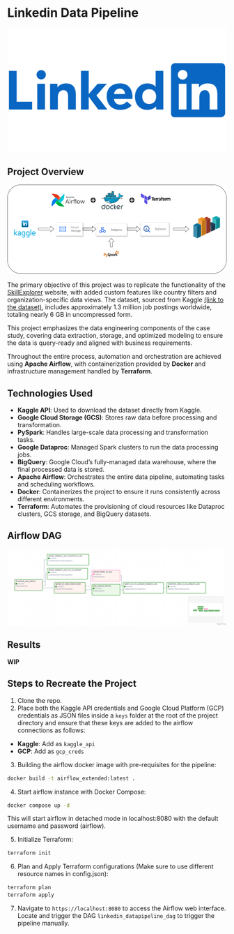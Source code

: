 # Linkedin Data Pipeline

![Linkedin_logo](project_resources/linkedin_banner.jpg)

## Project Overview
![Pipeline Architecture](project_resources/arch_diagram.png)

The primary objective of this project was to replicate the functionality of the [SkillExplorer](https://skillexplorer.asaniczka.com/) website, with added custom features like country filters and organization-specific data views. The dataset, sourced from Kaggle [(link to the dataset)](https://www.kaggle.com/datasets/asaniczka/1-3m-linkedin-jobs-and-skills-2024), includes approximately 1.3 million job postings worldwide, totaling nearly 6 GB in uncompressed form.

This project emphasizes the data engineering components of the case study, covering data extraction, storage, and optimized modeling to ensure the data is query-ready and aligned with business requirements.

Throughout the entire process, automation and orchestration are achieved using **Apache Airflow**, with containerization provided by **Docker** and infrastructure management handled by **Terraform**.

## Technologies Used

- **Kaggle API**: Used to download the dataset directly from Kaggle.
- **Google Cloud Storage (GCS)**: Stores raw data before processing and transformation.
- **PySpark**: Handles large-scale data processing and transformation tasks.
- **Google Dataproc**: Managed Spark clusters to run the data processing jobs.
- **BigQuery**: Google Cloud’s fully-managed data warehouse, where the final processed data is stored.
- **Apache Airflow**: Orchestrates the entire data pipeline, automating tasks and scheduling workflows.
- **Docker**: Containerizes the project to ensure it runs consistently across different environments.
- **Terraform**: Automates the provisioning of cloud resources like Dataproc clusters, GCS storage, and BigQuery datasets.

## Airflow DAG
![Airflow_DAG](project_resources/airflow_dag.png)

## Results
**WIP**

## Steps to Recreate the Project
1. Clone the repo.
2. Place both the Kaggle API credentials and Google Cloud Platform (GCP) credentials as JSON files inside a `keys` folder at the root of the project directory and ensure that these keys are added to the airflow connections as follows:
 - **Kaggle**: Add as `kaggle_api`
 - **GCP**: Add as `gcp_creds`
3. Building the airflow docker image with pre-requisites for the pipeline:
```bash
docker build -t airflow_extended:latest .
```
4. Start airflow instance with Docker Compose:
```bash
docker compose up -d
```
This will start airflow in detached mode in localhost:8080 with the default username and password (airflow).

5. Initialize Terraform:
```bash
terraform init
```
6. Plan and Apply Terraform configurations (Make sure to use different resource names in config.json):
```bash
terraform plan
terraform apply
```
7. Navigate to `https://localhost:8080` to access the Airflow web interface. Locate and trigger the DAG `linkedin_datapipeline_dag` to trigger the pipeline manually.

